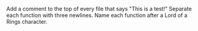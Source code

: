 Add a comment to the top of every file that says "This is a test!"
Separate each function with three newlines.
Name each function after a Lord of a Rings character.
